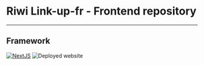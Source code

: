 ﻿# Riwi Link-up-fr - Frontend repository
 ---
 ## Framework
[![NextJS](https://miro.medium.com/v2/resize:fit:1000/1*KDMx1YspSrBcFJG-NDZgDg.png)](https://nextjs.org/docs)
![Deployed website](https://img.shields.io/badge/Custom%20Text-Next-black?style=for-the-badge&logo=next.js&logoColor=white)



